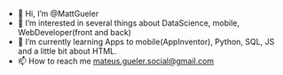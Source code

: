 - 👋 Hi, I’m @MattGueler
- 👀 I’m interested in several things about DataScience, mobile, WebDeveloper(front and back)
- 🌱 I’m currently learning Apps to mobile(AppInventor), Python, SQL, JS and a little bit about HTML.
- 📫 How to reach me mateus.gueler.social@gmail.com
